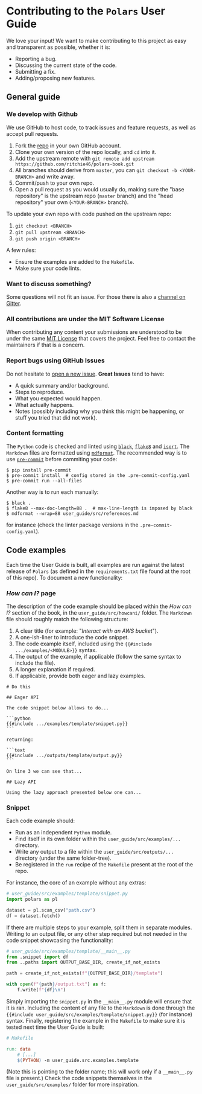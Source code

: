# Contributing to the `Polars` User Guide

We love your input! We want to make contributing to this project as easy and transparent as possible, whether it is:

- Reporting a bug.
- Discussing the current state of the code.
- Submitting a fix.
- Adding/proposing new features.

## General guide

### We develop with Github

We use GitHub to host code, to track issues and feature requests, as well as accept pull requests.

1. Fork the [repo](https://github.com/ritchie46/polars-book.git) in your own GitHub account.
2. Clone your own version of the repo locally, and `cd` into it.
3. Add the upstream remote with `git remote add upstream https://github.com/ritchie46/polars-book.git`
4. All branches should derive from `master`, you can `git checkout -b <YOUR-BRANCH>` and write away.
5. Commit/push to your own repo.
6. Open a pull request as you would usually do, making sure the "base repository" is the upstream repo (`master` branch) and the "head repository" your own (`<YOUR-BRANCH>` branch).

To update your own repo with code pushed on the upstream repo:

1. `git checkout <BRANCH>`
2. `git pull upstream <BRANCH>`
3. `git push origin <BRANCH>`

A few rules:

- Ensure the examples are added to the `Makefile`.
- Make sure your code lints.

### Want to discuss something?

Some questions will not fit an issue.
For those there is also a [channel on Gitter](https://gitter.im/polars-rs/community).

### All contributions are under the MIT Software License

When contributing any content your submissions are understood to be under the same [MIT License](http://choosealicense.com/licenses/mit/) that covers the project. 
Feel free to contact the maintainers if that is a concern.

### Report bugs using GitHub Issues

Do not hesitate to [open a new issue](https://github.com/ritchie46/polars-book/issues/new/choose).
**Great Issues** tend to have:

- A quick summary and/or background.
- Steps to reproduce.
- What you expected would happen.
- What actually happens.
- Notes (possibly including why you think this might be happening, or stuff you tried that did not work).

### Content formatting

The `Python` code is checked and linted using [`black`](https://github.com/psf/black), [`flake8`](https://gitlab.com/pycqa/flake8) and [`isort`](https://pycqa.github.io/isort/).
The `Markdown` files are formatted using [`mdformat`](https://github.com/executablebooks/mdformat).
The recommended way is to use [`pre-commit`](https://pre-commit.com/) before commiting your code:

```shell
$ pip install pre-commit
$ pre-commit install  # config stored in the .pre-commit-config.yaml
$ pre-commit run --all-files
```

Another way is to run each manually:

```shell
$ black .
$ flake8 --max-doc-length=88 .  # max-line-length is imposed by black
$ mdformat --wrap=88 user_guide/src/references.md
```

for instance (check the linter package versions in the `.pre-commit-config.yaml`).

## Code examples

Each time the User Guide is built, all examples are run against the latest release of `Polars` (as defined in the `requirements.txt` file found at the root of this repo).
To document a new functionality:

### *How can I?* page

The description of the code example should be placed within the *How can I?* section of the book, in the `user_guide/src/howcani/` folder.
The `Markdown` file should roughly match the following structure:

1. A clear title (for example: "*Interact with an AWS bucket*").
2. A one-ish-liner to introduce the code snippet.
3. The code example itself, included using the `{{#include .../examples/<MODULE>}}` syntax.
4. The output of the example, if applicable (follow the same syntax to include the file).
5. A longer explanation if required.
6. If applicable, provide both eager and lazy examples.

````text
# Do this

## Eager API

The code snippet below allows to do...

```python
{{#include .../examples/template/snippet.py}}
```

returning:

```text
{{#include .../outputs/template/output.py}}
```

On line 3 we can see that...

## Lazy API

Using the lazy approach presented below one can...
````

### Snippet

Each code example should:

- Run as an independent `Python` module.
- Find itself in its own folder within the `user_guide/src/examples/...` directory.
- Write any output to a file within the `user_guide/src/outputs/...` directory (under the same folder-tree).
- Be registered in the `run` recipe of the `Makefile` present at the root of the repo.

For instance, the core of an example without any extras:

```python
# user_guide/src/examples/template/snippet.py
import polars as pl

dataset = pl.scan_csv("path.csv")
df = dataset.fetch()
```

If there are multiple steps to your example, split them in separate modules.
Writing to an output file, or any other step required but not needed in the code snippet showcasing the functionality:

```python
# user_guide/src/examples/template/__main__.py
from .snippet import df
from ..paths import OUTPUT_BASE_DIR, create_if_not_exists

path = create_if_not_exists(f"{OUTPUT_BASE_DIR}/template")

with open(f"{path}/output.txt") as f:
    f.write(f"{df}\n")
```

Simply importing the `snippet.py` in the `__main__.py` module will ensure that it is ran.
Including the content of any file to the `Markdown` is done through the `{{#include user_guide/src/examples/template/snippet.py}}` (for instance) syntax.
Finally, registering the example in the `Makefile` to make sure it is tested next time the User Guide is built:

```makefile
# Makefile

run: data
	# [...]
	$(PYTHON) -m user_guide.src.examples.template
```

(Note this is pointing to the folder name; this will work only if a `__main__.py` file is present.)
Check the code snippets themselves in the `user_guide/src/examples/` folder for more inspiration.
